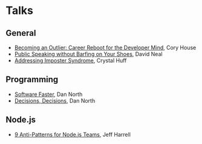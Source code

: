 # Talks

## General

- [Becoming an Outlier: Career Reboot for the Developer Mind](https://vimeo.com/97415346), Cory House
- [Public Speaking without Barfing on Your Shoes](https://www.youtube.com/watch?v=aPSvHT9USO8), David Neal
- [Addressing Imposter Syndrome](https://vimeo.com/album/4045988/video/173322918), Crystal Huff

## Programming

- [Software Faster](https://www.youtube.com/watch?v=USc-yLHXNUg), Dan North
- [Decisions, Decisions](https://www.youtube.com/watch?v=EauykEv_2iA), Dan North

## Node.js

- [9 Anti-Patterns for Node.js Teams](https://www.youtube.com/watch?v=6phif2t-wj0), Jeff Harrell
